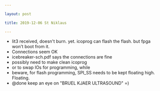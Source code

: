 ```yaml
---

layout: post

title: 2019-12-06 St Niklaus

---
```



-   lit3 received, doesn't burn. yet. icoprog can flash the flash. but
    fpga won't boot from it.
-   Connections seem OK
-   icebreaker-sch.pdf says the connections are fine
-   possibly need to make clean icoprog
-   or to swap IOs for programming, while
-   beware, for flash programming, SPI\_SS needs to be kept floating
    high. Floating.
-   @done keep an eye on "BRUEL KJAER ULTRASOUND" =)

